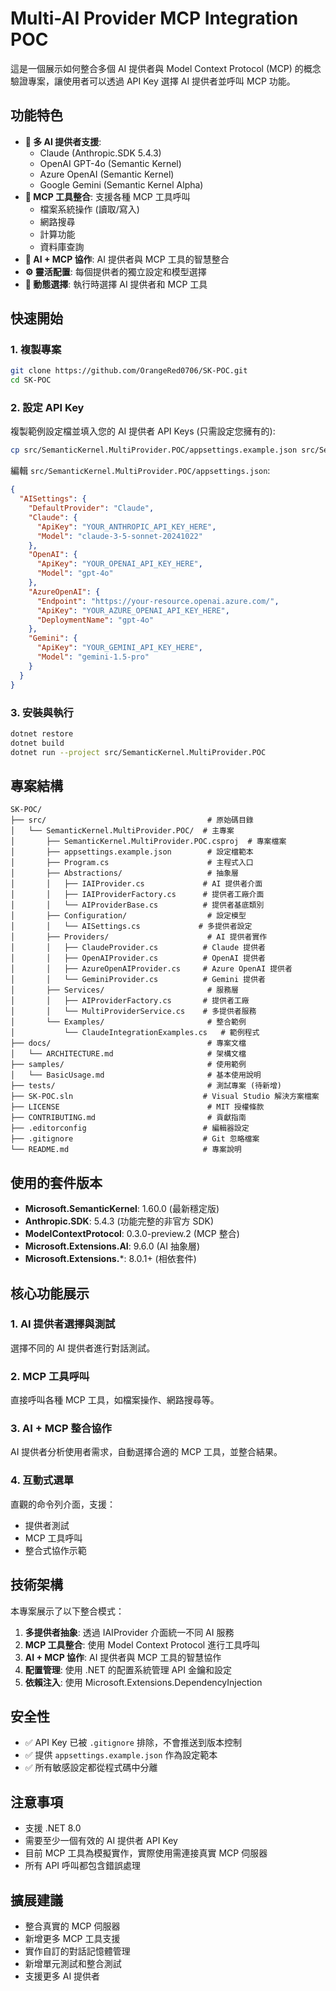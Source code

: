 # Multi-AI Provider MCP Integration POC

這是一個展示如何整合多個 AI 提供者與 Model Context Protocol (MCP) 的概念驗證專案，讓使用者可以透過 API Key 選擇 AI 提供者並呼叫 MCP 功能。

## 功能特色

- **🤖 多 AI 提供者支援**: 
  - Claude (Anthropic.SDK 5.4.3)
  - OpenAI GPT-4o (Semantic Kernel)
  - Azure OpenAI (Semantic Kernel)
  - Google Gemini (Semantic Kernel Alpha)
- **🔧 MCP 工具整合**: 支援各種 MCP 工具呼叫
  - 檔案系統操作 (讀取/寫入)
  - 網路搜尋
  - 計算功能
  - 資料庫查詢
- **🤝 AI + MCP 協作**: AI 提供者與 MCP 工具的智慧整合
- **⚙️ 靈活配置**: 每個提供者的獨立設定和模型選擇
- **🔀 動態選擇**: 執行時選擇 AI 提供者和 MCP 工具

## 快速開始

### 1. 複製專案

```bash
git clone https://github.com/OrangeRed0706/SK-POC.git
cd SK-POC
```

### 2. 設定 API Key

複製範例設定檔並填入您的 AI 提供者 API Keys (只需設定您擁有的):

```bash
cp src/SemanticKernel.MultiProvider.POC/appsettings.example.json src/SemanticKernel.MultiProvider.POC/appsettings.json
```

編輯 `src/SemanticKernel.MultiProvider.POC/appsettings.json`:

```json
{
  "AISettings": {
    "DefaultProvider": "Claude",
    "Claude": {
      "ApiKey": "YOUR_ANTHROPIC_API_KEY_HERE",
      "Model": "claude-3-5-sonnet-20241022"
    },
    "OpenAI": {
      "ApiKey": "YOUR_OPENAI_API_KEY_HERE",
      "Model": "gpt-4o"
    },
    "AzureOpenAI": {
      "Endpoint": "https://your-resource.openai.azure.com/",
      "ApiKey": "YOUR_AZURE_OPENAI_API_KEY_HERE",
      "DeploymentName": "gpt-4o"
    },
    "Gemini": {
      "ApiKey": "YOUR_GEMINI_API_KEY_HERE",
      "Model": "gemini-1.5-pro"
    }
  }
}
```

### 3. 安裝與執行

```bash
dotnet restore
dotnet build
dotnet run --project src/SemanticKernel.MultiProvider.POC
```

## 專案結構

```
SK-POC/
├── src/                                    # 原始碼目錄
│   └── SemanticKernel.MultiProvider.POC/  # 主專案
│       ├── SemanticKernel.MultiProvider.POC.csproj  # 專案檔案
│       ├── appsettings.example.json        # 設定檔範本
│       ├── Program.cs                      # 主程式入口
│       ├── Abstractions/                   # 抽象層
│       │   ├── IAIProvider.cs             # AI 提供者介面
│       │   ├── IAIProviderFactory.cs      # 提供者工廠介面
│       │   └── AIProviderBase.cs          # 提供者基底類別
│       ├── Configuration/                  # 設定模型
│       │   └── AISettings.cs             # 多提供者設定
│       ├── Providers/                      # AI 提供者實作
│       │   ├── ClaudeProvider.cs          # Claude 提供者
│       │   ├── OpenAIProvider.cs          # OpenAI 提供者
│       │   ├── AzureOpenAIProvider.cs     # Azure OpenAI 提供者
│       │   └── GeminiProvider.cs          # Gemini 提供者
│       ├── Services/                       # 服務層
│       │   ├── AIProviderFactory.cs       # 提供者工廠
│       │   └── MultiProviderService.cs    # 多提供者服務
│       └── Examples/                       # 整合範例
│           └── ClaudeIntegrationExamples.cs   # 範例程式
├── docs/                                   # 專案文檔
│   └── ARCHITECTURE.md                     # 架構文檔
├── samples/                                # 使用範例
│   └── BasicUsage.md                       # 基本使用說明
├── tests/                                  # 測試專案 (待新增)
├── SK-POC.sln                             # Visual Studio 解決方案檔案
├── LICENSE                                 # MIT 授權條款
├── CONTRIBUTING.md                         # 貢獻指南
├── .editorconfig                          # 編輯器設定
├── .gitignore                             # Git 忽略檔案
└── README.md                              # 專案說明
```

## 使用的套件版本

- **Microsoft.SemanticKernel**: 1.60.0 (最新穩定版)
- **Anthropic.SDK**: 5.4.3 (功能完整的非官方 SDK)
- **ModelContextProtocol**: 0.3.0-preview.2 (MCP 整合)
- **Microsoft.Extensions.AI**: 9.6.0 (AI 抽象層)
- **Microsoft.Extensions.***: 8.0.1+ (相依套件)

## 核心功能展示

### 1. AI 提供者選擇與測試
選擇不同的 AI 提供者進行對話測試。

### 2. MCP 工具呼叫
直接呼叫各種 MCP 工具，如檔案操作、網路搜尋等。

### 3. AI + MCP 整合協作
AI 提供者分析使用者需求，自動選擇合適的 MCP 工具，並整合結果。

### 4. 互動式選單
直觀的命令列介面，支援：
- 提供者測試
- MCP 工具呼叫
- 整合式協作示範

## 技術架構

本專案展示了以下整合模式：

1. **多提供者抽象**: 透過 IAIProvider 介面統一不同 AI 服務
2. **MCP 工具整合**: 使用 Model Context Protocol 進行工具呼叫
3. **AI + MCP 協作**: AI 提供者與 MCP 工具的智慧協作
4. **配置管理**: 使用 .NET 的配置系統管理 API 金鑰和設定
5. **依賴注入**: 使用 Microsoft.Extensions.DependencyInjection

## 安全性

- ✅ API Key 已被 `.gitignore` 排除，不會推送到版本控制
- ✅ 提供 `appsettings.example.json` 作為設定範本
- ✅ 所有敏感設定都從程式碼中分離

## 注意事項

- 支援 .NET 8.0
- 需要至少一個有效的 AI 提供者 API Key
- 目前 MCP 工具為模擬實作，實際使用需連接真實 MCP 伺服器
- 所有 API 呼叫都包含錯誤處理

## 擴展建議

- 整合真實的 MCP 伺服器
- 新增更多 MCP 工具支援
- 實作自訂的對話記憶體管理
- 新增單元測試和整合測試
- 支援更多 AI 提供者
